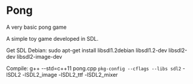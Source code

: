 # Pong
A very basic pong game

A simple toy game developed in SDL.


Get SDL Debian: sudo apt-get install libsdl1.2debian libsdl1.2-dev libsdl2-dev libsdl2-image-dev

Compile: g++ --std=c++11 pong.cpp `pkg-config --cflags --libs sdl2` -lSDL2 -lSDL2_image -lSDL2_ttf -lSDL2_mixer

